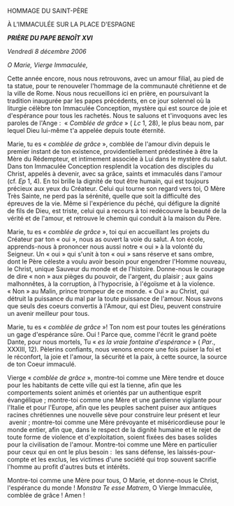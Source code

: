 HOMMAGE DU SAINT-PÈRE

À L’IMMACULÉE SUR LA PLACE D'ESPAGNE

***PRIÈRE DU PAPE BENOÎT XVI***

*Vendredi 8 décembre 2006*

*O Marie, Vierge Immaculée,*

Cette année encore, nous nous retrouvons, avec un amour filial, au pied de ta statue, pour te renouveler l'hommage de la communauté chrétienne et de la ville de Rome. Nous nous recueillons ici en prière, en poursuivant la tradition inaugurée par les papes précédents, en ce jour solennel où la liturgie célèbre ton Immaculée Conception, mystère qui est source de joie et d'espérance pour tous les rachetés. Nous te saluons et t'invoquons avec les paroles de l'Ange :  « *Comblée de grâce* » ( *Lc* 1, 28), le plus beau nom, par lequel Dieu lui-même t'a appelée depuis toute éternité.

Marie, tu es « *comblée de grâce* », comblée de l'amour divin depuis le premier instant de ton existence, providentiellement prédestinée à être la Mère du Rédempteur, et intimement associée à Lui dans le mystère du salut. Dans ton Immaculée Conception resplendit la vocation des disciples du Christ, appelés à devenir, avec sa grâce, saints et immaculés dans l'amour (cf. *Ep* 1, 4). En toi brille la dignité de tout être humain, qui est toujours précieux aux yeux du Créateur. Celui qui tourne son regard vers toi, O Mère Très Sainte, ne perd pas la sérénité, quelle que soit la difficulté des épreuves de la vie. Même si l'expérience du péché, qui défigure la dignité de fils de Dieu, est triste, celui qui a recours à toi redécouvre la beauté de la vérité et de l'amour, et retrouve le chemin qui conduit à la maison du Père.

Marie, tu es « *comblée de grâce* », toi qui en accueillant les projets du Créateur par ton « oui », nous as ouvert la voie du salut. A ton école, apprends-nous à prononcer nous aussi notre « oui » à la volonté du Seigneur. Un « oui » qui s'unit à ton « oui » sans réserve et sans ombre, dont le Père céleste a voulu avoir besoin pour engendrer l'Homme nouveau, le Christ, unique Sauveur du monde et de l'histoire. Donne-nous le courage de dire « non » aux pièges du pouvoir, de l'argent, du plaisir ; aux gains malhonnêtes, à la corruption, à l'hypocrisie, à l'égoïsme et à la violence. « Non » au Malin, prince trompeur de ce monde. « Oui » au Christ, qui détruit la puissance du mal par la toute puissance de l'amour. Nous savons que seuls des coeurs convertis à l'Amour, qui est Dieu, peuvent construire un avenir meilleur pour tous.

Marie, tu es « *comblée de grâce* »! Ton nom est pour toutes les générations un gage d'espérance sûre. Oui ! Parce que, comme l'écrit le grand poète Dante, pour nous mortels, Tu « *es la vraie fontaine d'espérance* » ( *Par*., XXXIII, 12). Pèlerins confiants, nous venons encore une fois puiser la foi et le réconfort, la joie et l'amour, la sécurité et la paix, à cette source, la source de ton Coeur immaculé.

Vierge « *comblée de grâce* », montre-toi comme une Mère tendre et douce pour les habitants de cette ville qui est la tienne, afin que les comportements soient animés et orientés par un authentique esprit évangélique ; montre-toi comme une Mère et une gardienne vigilante pour l'Italie et pour l'Europe, afin que les peuples sachent puiser aux antiques racines chrétiennes une nouvelle sève pour construire leur présent et leur  avenir ; montre-toi comme une Mère prévoyante et miséricordieuse pour le monde entier, afin que, dans le respect de la dignité humaine et le rejet de toute forme de violence et d'exploitation, soient fixées des bases solides pour la civilisation de l'amour. Montre-toi comme une Mère en particulier pour ceux qui en ont le plus besoin :  les sans défense, les laissés-pour-compte et les exclus, les victimes d'une société qui trop souvent sacrifie l'homme au profit d'autres buts et intérêts.

Montre-toi comme une Mère pour tous, O Marie, et donne-nous le Christ, l'espérance du monde ! *Monstra Te esse Matrem*, O Vierge Immaculée, comblée de grâce ! Amen !